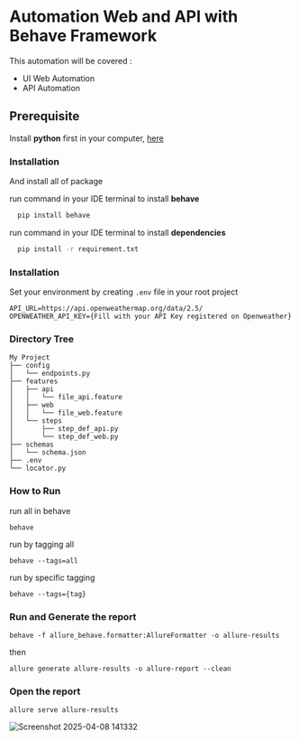 
# Automation Web and API with Behave Framework

This automation will be covered :
- UI Web Automation
- API Automation

## Prerequisite

Install **python** first in your computer, [here](https://www.python.org/) 

### Installation

And install all of package

run command in your IDE terminal to install **behave**
```bash
  pip install behave
```

run command in your IDE terminal to install **dependencies**
```bash
  pip install -r requirement.txt
```

### Installation
Set your environment by creating `.env` file in your root project
```
API_URL=https://api.openweathermap.org/data/2.5/
OPENWEATHER_API_KEY={Fill with your API Key registered on Openweather}
```

### Directory Tree
```
My Project
├── config
│   └── endpoints.py
├── features
│   ├── api
│   │   └── file_api.feature
│   ├── web
│   │   └── file_web.feature
│   └── steps
│       ├── step_def_api.py
│       └── step_def_web.py  
├── schemas
│   └── schema.json
├── .env
└── locator.py  
```
    
### How to Run

run all in behave

```
behave
```

run by tagging all
```
behave --tags=all
```


run by specific tagging
```
behave --tags={tag}
```

### Run and Generate the report

```
behave -f allure_behave.formatter:AllureFormatter -o allure-results
```
then
```
allure generate allure-results -o allure-report --clean
```

### Open the report

```
allure serve allure-results
```
![Screenshot 2025-04-08 141332](https://github.com/user-attachments/assets/2a888223-f8cb-4869-ba6e-13bb14297b23)
